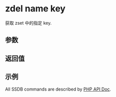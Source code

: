 # zdel name key

获取 zset 中的指定 key.

## 参数

## 返回值

## 示例

All SSDB commands are described by [PHP API Doc](http://ssdb.io/docs/php/).
